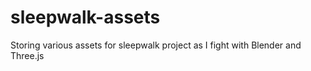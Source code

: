 # sleepwalk-assets
Storing various assets for sleepwalk project as I fight with Blender and Three.js
